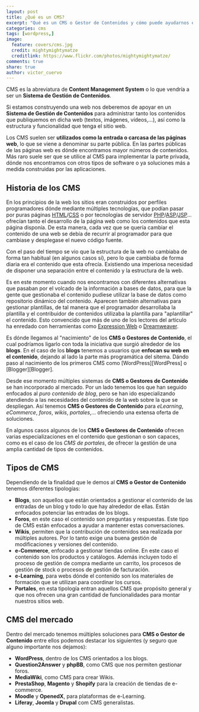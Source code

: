 ```yaml
---
layout: post
title: ¿Qué es un CMS?
excerpt: "Qué es un CMS o Gestor de Contenidos y cómo puede ayudarnos en la construcción y diseño de nuestras webs."
categories: cms
tags: [wordpress,]
image:
  feature: covers/cms.jpg
  credit: mightymightymatze
  creditlink: https://www.flickr.com/photos/mightymightymatze/
comments: true
share: true
author: victor_cuervo
---
```


CMS es la abreviatura de **Content Management System** o lo que vendría a ser un **Sistema de Gestión de Contenidos**.

Si estamos construyendo una web nos deberemos de apoyar en un **Sistema de Gestión de Contenidos** para administrar tanto los contenidos que publiquemos en dicha web (textos, imágenes, vídeos,...), así como la estructura y funcionalidad que tenga el sitio web.

Los CMS suelen ser **utilizados como la entrada o carcasa de las páginas web**, lo que se viene a denominar su parte pública. En las partes públicas de las páginas web es dónde encontramos mayor números de contenidos. Más raro suele ser que se utilice al CMS para implementar la parte privada, dónde nos encontramos con otros tipos de software o ya soluciones más a medida construidas por las aplicaciones.

## Historia de los CMS
En los principios de la web los sitios eran construidos por perfiles programadores dónde mediante múltiples tecnologías, que podían pasar por puras páginas [HTML][HTML]/[CSS][CSS] o por tecnologías de servidor [PHP][PHP]/[ASP][ASP]/[JSP][JSP]... ofrecían tanto el desarrollo de la página web como los contenidos que esta página disponía. De esta manera, cada vez que se quería cambiar el contenido de una web se debía de recurrir al programador para que cambiase y desplegase el nuevo código fuente.

Con el paso del tiempo se vio que la estructura de la web no cambiaba de forma tan habitual (en algunos casos sí), pero lo que cambiaba de forma diaria era el contenido que esta ofrecía. Existiendo una imperiosa necesidad de disponer una separación entre el contenido y la estructura de la web.

Es en este momento cuando nos encontramos con diferentes alternativas que pasaban por el volcado de la información a bases de datos, para que la gente que gestionaba el contenido pudiese utilizar la base de datos como repositorio dinámico del contenido. Aparecen también alternativas para gestionar plantillas, de tal manera que el programador desarrollaba la plantilla y el contribuidor de contenidos utilizaba la plantilla para "aplantillar" el contenido. Esto convencido que más de uno de los lectores del artículo ha enredado con herramientas como [Expression Web][ExpressionWeb] o [Dreamweaver][Dreamweaver].

Es dónde llegamos al "nacimiento" de los **CMS o Gestores de Contenido**, el cual podríamos ligarlo con toda la iniciativa que surgió alrededor de los **blogs**. En el caso de los **blogs** tenemos a usuarios que  **enfocan su web en el contenido**, dejando al lado la parte más programática del sitema. Dándo paso al nacimiento de los primeros CMS como [WordPress][WordPress] o [Blogger][Blogger].

Desde ese momento múltiples sistemas de **CMS o Gestores de Contenido** se han incorporado al mercado. Por un lado tenemos los que han seguido enfocados al *puro contenido de blog*, pero se han ido especializando atendiendo a las necesidades del contenido de la web sobre la que se despliegan. Así tenemos **CMS o Gestores de Contenido** para *eLearning*, *eCommerce*, *foros*, *wikis*, *portales*,... ofreciendo una extensa oferta de soluciones.

En algunos casos algunos de los **CMS o Gestores de Contenido** ofrecen varias especializaciones en el contenido que gestionan o son capaces, como es el caso de los *CMS de portales*, de ofrecer la gestión de una amplia cantidad de tipos de contenidos.


## Tipos de CMS

Dependiendo de la finalidad que le demos al **CMS o Gestor de Contenido** tenemos diferentes tipologías:

* **Blogs**, son aquellos que están orientados a gestionar el contenido de las entradas de un blog y todo lo que hay alrededor de ellas. Están enfocados potenciar las entradas de los blogs.
* **Foros**, en este caso el contenido son preguntas y respuestas. Este tipo de CMS están enfocados a ayudar a mantener estas conversaciones.
* **Wikis**, permiten que la contribución de contenidos sea realizada por múltiples autores. Por lo tanto exige una buena gestión de modificaciones y versiones del contenido.
* **e-Commerce**, enfocado a gestionar tiendas online. En este caso el contenido son los productos y catálogos. Además incluyen todo el proceso de gestión de compra mediante un carrito, los procesos de gestión de stock o procesos de gestión de facturación.
* **e-Learning**, para webs dónde el contenido son los materiales de formación que se utilizan para coordinar los cursos.
* **Portales**, en esta tipología entran aquellos CMS que propósito general y que nos ofrecen una gran cantidad de funcionalidades para montar nuestros sitios web.

## CMS del mercado
Dentro del mercado tenemos múltiples soluciones para **CMS o Gestor de Contenido** entre ellos podemos destacar los siguientes (y seguro que alguno importante nos dejamos):

* **WordPress**, dentro de los CMS orientados a los blogs.
* **Question2Answer** y **phpBB**, como CMS que nos permiten gestionar foros.
* **MediaWiki**, como CMS para crear Wikis.
* **PrestaShop**, **Magento** y **Shopify** para la creación de tiendas de e-commerce.
* **Moodle** y **OpenedX**, para plataformas de e-Learning.
* **Liferay**, **Joomla** y **Drupal** com CMS generalistas.


[HTML]: http://www.manualweb.net/html/
[CSS]: http://lineadecodigo.com/categoria/css/
[JSP]: http://lineadecodigo.com/tag/java-jsp/
[ASP]: http://lineadecodigo.com/categoria/asp/
[PHP]: http://lineadecodigo.com/categoria/php/
[ExpressionWeb]: https://es.wikipedia.org/wiki/Expression_Web
[Dreamweaver]: https://es.wikipedia.org/wiki/Adobe_Dreamweaver

